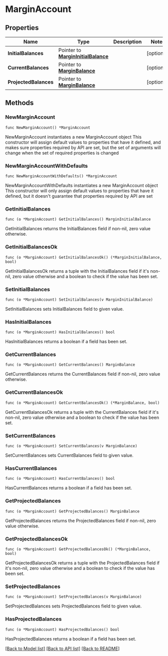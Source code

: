 # MarginAccount

## Properties

Name | Type | Description | Notes
------------ | ------------- | ------------- | -------------
**InitialBalances** | Pointer to [**MarginInitialBalance**](MarginInitialBalance.md) |  | [optional] 
**CurrentBalances** | Pointer to [**MarginBalance**](MarginBalance.md) |  | [optional] 
**ProjectedBalances** | Pointer to [**MarginBalance**](MarginBalance.md) |  | [optional] 

## Methods

### NewMarginAccount

`func NewMarginAccount() *MarginAccount`

NewMarginAccount instantiates a new MarginAccount object
This constructor will assign default values to properties that have it defined,
and makes sure properties required by API are set, but the set of arguments
will change when the set of required properties is changed

### NewMarginAccountWithDefaults

`func NewMarginAccountWithDefaults() *MarginAccount`

NewMarginAccountWithDefaults instantiates a new MarginAccount object
This constructor will only assign default values to properties that have it defined,
but it doesn't guarantee that properties required by API are set

### GetInitialBalances

`func (o *MarginAccount) GetInitialBalances() MarginInitialBalance`

GetInitialBalances returns the InitialBalances field if non-nil, zero value otherwise.

### GetInitialBalancesOk

`func (o *MarginAccount) GetInitialBalancesOk() (*MarginInitialBalance, bool)`

GetInitialBalancesOk returns a tuple with the InitialBalances field if it's non-nil, zero value otherwise
and a boolean to check if the value has been set.

### SetInitialBalances

`func (o *MarginAccount) SetInitialBalances(v MarginInitialBalance)`

SetInitialBalances sets InitialBalances field to given value.

### HasInitialBalances

`func (o *MarginAccount) HasInitialBalances() bool`

HasInitialBalances returns a boolean if a field has been set.

### GetCurrentBalances

`func (o *MarginAccount) GetCurrentBalances() MarginBalance`

GetCurrentBalances returns the CurrentBalances field if non-nil, zero value otherwise.

### GetCurrentBalancesOk

`func (o *MarginAccount) GetCurrentBalancesOk() (*MarginBalance, bool)`

GetCurrentBalancesOk returns a tuple with the CurrentBalances field if it's non-nil, zero value otherwise
and a boolean to check if the value has been set.

### SetCurrentBalances

`func (o *MarginAccount) SetCurrentBalances(v MarginBalance)`

SetCurrentBalances sets CurrentBalances field to given value.

### HasCurrentBalances

`func (o *MarginAccount) HasCurrentBalances() bool`

HasCurrentBalances returns a boolean if a field has been set.

### GetProjectedBalances

`func (o *MarginAccount) GetProjectedBalances() MarginBalance`

GetProjectedBalances returns the ProjectedBalances field if non-nil, zero value otherwise.

### GetProjectedBalancesOk

`func (o *MarginAccount) GetProjectedBalancesOk() (*MarginBalance, bool)`

GetProjectedBalancesOk returns a tuple with the ProjectedBalances field if it's non-nil, zero value otherwise
and a boolean to check if the value has been set.

### SetProjectedBalances

`func (o *MarginAccount) SetProjectedBalances(v MarginBalance)`

SetProjectedBalances sets ProjectedBalances field to given value.

### HasProjectedBalances

`func (o *MarginAccount) HasProjectedBalances() bool`

HasProjectedBalances returns a boolean if a field has been set.


[[Back to Model list]](../README.md#documentation-for-models) [[Back to API list]](../README.md#documentation-for-api-endpoints) [[Back to README]](../README.md)


